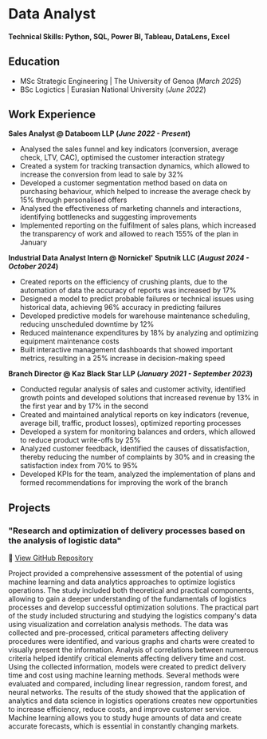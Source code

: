 # Data Analyst

#### Technical Skills: Python, SQL, Power BI, Tableau, DataLens, Excel

## Education						       		
- MSc Strategic Engineering	| The University of Genoa (_March 2025_)	 			        		
- BSc Logictics | Eurasian National University (_June 2022_)

## Work Experience
**Sales Analyst @ Databoom LLP (_June 2022 - Present_)**
- Analysed the sales funnel and key indicators (conversion, average check, LTV, CAC), optimised the customer interaction strategy
- Created a system for tracking transaction dynamics, which allowed to increase the conversion from lead to sale by 32%
- Developed a customer segmentation method based on data on purchasing behaviour, which helped to increase the average check by 15% through
personalised offers
- Analysed the effectiveness of marketing channels and interactions, identifying bottlenecks and suggesting improvements
- Implemented reporting on the fulfilment of sales plans, which increased the transparency of work and allowed to reach 155% of the plan in January

**Industrial Data Analyst Intern @ Nornickel' Sputnik LLC (_August 2024 - October 2024_)**
- Crеated reports on the efficiency of crushing plants, due to the automation of data the accuracy of reports was increased by 17%
- Designed a model to predict probable failures or technical issues using historical data, achieving 96% accuracy in predicting failures
- Developed predictive models for warehouse maintenance scheduling, reducing unscheduled downtime by 12%
- Reducеd maintenance expenditures by 18% by analyzing and optimizing equipment maintenance costs
- Built interactive management dashboards that showed important metrics, resulting in a 25% increase in decision-making speed

**Branch Director @ Kaz Black Star LLP (_January 2021 - September 2023_)**
- Conducted regular analysis of sales and customer activity, identified growth points and developed solutions that increased revenue by 13% in the first year and by 17% in the second
- Created and maintained analytical reports on key indicators (revenue, average bill, traffic, product losses), optimized reporting processes
- Developed a system for monitoring balances and orders, which allowed to reduce product write-offs by 25%
- Analyzed customer feedback, identified the causes of dissatisfaction, thereby reducing the number of complaints by 30% and in creasing the satisfaction index from
70% to 95%
- Developed KPIs for the team, analyzed the implementation of plans and formed recommendations for improving the work of the branch

## Projects
### "Research and optimization of delivery processes based on the analysis of logistic data"
📂 [View GitHub Repository](https://github.com/TuringAJ/project_logistic_analysis)

Project provided a comprehensive assessment of the potential of using machine learning and data analytics approaches to optimize logistics operations. The study included both theoretical and practical components, allowing to gain a deeper understanding of the fundamentals of logistics processes and develop successful optimization solutions.
The practical part of the study included structuring and studying the logistics company's data using visualization and correlation analysis methods. The data was collected and pre-processed, critical parameters affecting delivery procedures were identified, and various graphs and charts were created to visually present the information. Analysis of correlations between numerous criteria helped identify critical elements affecting delivery time and cost.
Using the collected information, models were created to predict delivery time and cost using machine learning methods. Several methods were evaluated and compared, including linear regression, random forest, and neural networks. The results of the study showed that the application of analytics and data science in logistics operations creates new opportunities to increase efficiency, reduce costs, and improve customer service. Machine learning allows you to study huge amounts of data and create accurate forecasts, which is essential in constantly changing markets.

